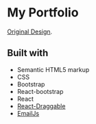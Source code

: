 # My Portfolio

[Original Design](https://webflow.com/made-in-webflow/website/Retro-Desktop).

## Built with

- Semantic HTML5 markup
- CSS
- Bootstrap
- React-bootstrap
- React
- [React-Draggable](https://github.com/react-grid-layout/react-draggable)
- [EmailJs](https://dashboard.emailjs.com/)
